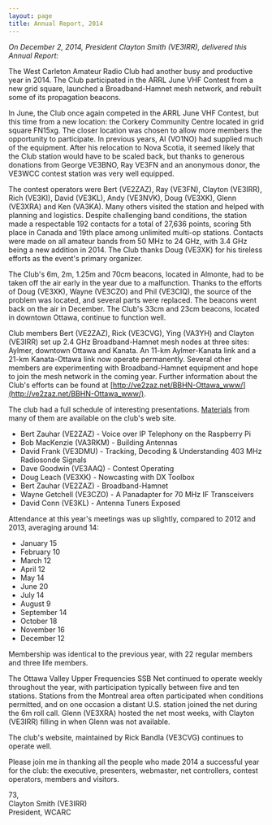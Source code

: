 ```yaml
---
layout: page
title: Annual Report, 2014
---
```


*On December 2, 2014, President Clayton Smith (VE3IRR), delivered this Annual Report:*

The West Carleton Amateur Radio Club had another busy and productive year in 2014.  The Club participated in the ARRL June VHF Contest from a new grid square, launched a Broadband-Hamnet mesh network, and rebuilt some of its propagation beacons.

In June, the Club once again competed in the ARRL June VHF Contest, but this time from a new location: the Corkery Community Centre located in grid square FN15xg.  The closer location was chosen to allow more members the opportunity to participate.  In previous years, Al (VO1NO) had supplied much of the equipment.  After his relocation to Nova Scotia, it seemed likely that the Club station would have to be scaled back, but thanks to generous donations from George VE3BNO, Ray VE3FN and an anonymous donor, the VE3WCC contest station was very well equipped.

The contest operators were Bert (VE2ZAZ), Ray (VE3FN), Clayton (VE3IRR), Rich (VE3KI), David (VE3KL), Andy (VE3NVK), Doug (VE3XK), Glenn (VE3XRA) and Ken (VA3KA).  Many others visited the station and helped with planning and logistics.  Despite challenging band conditions, the station made a respectable 192 contacts for a total of 27,636 points, scoring 5th place in Canada and 19th place among unlimited multi-op stations.  Contacts were made on all amateur bands from 50 MHz to 24 GHz, with 3.4 GHz being a new addition in 2014.  The Club thanks Doug (VE3XK) for his tireless efforts as the event's primary organizer.

The Club's 6m, 2m, 1.25m and 70cm beacons, located in Almonte, had to be taken off the air early in the year due to a malfunction.  Thanks to the efforts of Doug (VE3XK), Wayne (VE3CZO) and Phil (VE3CIQ), the source of the problem was located, and several parts were replaced. The beacons went back on the air in December.  The Club's 33cm and 23cm beacons, located in downtown Ottawa, continue to function well.

Club members Bert (VE2ZAZ), Rick (VE3CVG), Ying (VA3YH) and Clayton (VE3IRR) set up 2.4 GHz Broadband-Hamnet mesh nodes at three sites: Aylmer, downtown Ottawa and Kanata.  An 11-km Aylmer-Kanata link and a 21-km Kanata-Ottawa link now operate permanently.  Several other members are experimenting with Broadband-Hamnet equipment and hope to join the mesh network in the coming year.  Further information about the Club's efforts can be found at [http://ve2zaz.net/BBHN-Ottawa_www/](http://ve2zaz.net/BBHN-Ottawa_www/).

The club had a full schedule of interesting presentations. [Materials](../presentations.html) from many of them are available on the club's web site.

* Bert Zauhar (VE2ZAZ) - Voice over IP Telephony on the Raspberry Pi
* Bob MacKenzie (VA3RKM) - Building Antennas
* David Frank (VE3DMU)   - Tracking, Decoding & Understanding 403 MHz Radiosonde Signals
* Dave Goodwin (VE3AAQ)  - Contest Operating
* Doug Leach (VE3XK)     - Nowcasting with DX Toolbox
* Bert Zauhar (VE2ZAZ)   - Broadband-Hamnet
* Wayne Getchell (VE3CZO) - A Panadapter for 70 MHz IF Transceivers
* David Conn (VE3KL) - Antenna Tuners Exposed

Attendance at this year's meetings was up slightly, compared to 2012 and 2013, averaging around 14:

* January	15
* February	10
* March	12
* April	12
* May		14
* June	20
* July	14
* August	 9
* September	14
* October	18
* November	16
* December	12

Membership was identical to the previous year, with 22 regular members and three life members.

The Ottawa Valley Upper Frequencies SSB Net continued to operate weekly throughout the year, with participation typically between five and ten stations.  Stations from the Montreal area often participated when conditions permitted, and on one occasion a distant U.S. station joined the net during the 6m roll call.  Glenn (VE3XRA) hosted the net most weeks, with Clayton (VE3IRR) filling in when Glenn was not available.

The club's website, maintained by Rick Bandla (VE3CVG) continues to operate well.

Please join me in thanking all the people who made 2014 a successful year for the club: the executive, presenters, webmaster, net controllers, contest operators, members and visitors.

73,  
Clayton Smith (VE3IRR)  
President, WCARC
